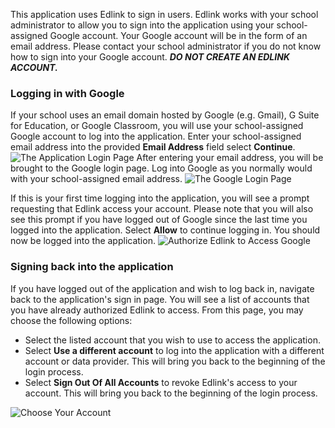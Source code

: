 This application uses Edlink to sign in users. Edlink works with your school administrator to allow you to sign into the application using your school-assigned Google account. Your Google account will be in the form of an email address. Please contact your school administrator if you do not know how to sign into your Google account. ***DO NOT CREATE AN EDLINK ACCOUNT.***

### Logging in with Google
If your school uses an email domain hosted by Google (e.g. Gmail), G Suite for Education, or Google Classroom, you will use your school-assigned Google account to log into the application. Enter your school-assigned email address into the provided **Email Address** field select **Continue**.
<img class="block" src="https://edlink.github.io/docs/media/dashboard/school/log-in-screen.jpg" alt="The Application Login Page" />
After entering your email address, you will be brought to the Google login page. Log into Google as you normally would with your school-assigned email address.
<img class="block" src="https://edlink.github.io/docs/media/dashboard/school/google-login.jpg" alt="The Google Login Page" />

If this is your first time logging into the application, you will see a prompt requesting that Edlink access your account. Please note that you will also see this prompt if you have logged out of Google since the last time you logged into the application. Select **Allow** to continue logging in. You should now be logged into the application.
<img class="block" src="https://edlink.github.io/docs/media/dashboard/school/google-authorize.jpg" alt="Authorize Edlink to Access Google" />

### Signing back into the application
If you have logged out of the application and wish to log back in, navigate back to the application's sign in page. You will see a list of accounts that you have already authorized Edlink to access.
From this page, you may choose the following options:
- Select the listed account that you wish to use to access the application.
- Select **Use a different account** to log into the application with a different account or data provider. This will bring you back to the beginning of the login process.
- Select **Sign Out Of All Accounts** to revoke Edlink's access to your account. This will bring you back to the beginning of the login process.
<img class="block" src="https://edlink.github.io/docs/media/dashboard/school/google-choose-account.jpg" alt="Choose Your Account" />